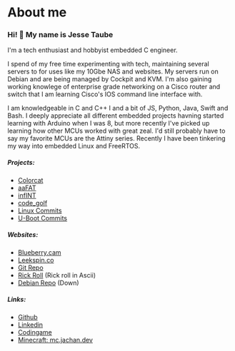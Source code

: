 # About me
### Hi! 👋 My name is Jesse Taube

I'm a tech enthusiast and hobbyist embedded C engineer.

I spend of my free time experimenting with tech, maintaining several servers to for uses like my 10Gbe NAS and websites. My servers run on Debian and are being managed by Cockpit and KVM.
I'm also gaining working knowlege of enterprise grade networking on a Cisco router and switch that I am learning Cisco's IOS command line interface with.

I am knowledgeable in C and C++ I and a bit of JS, Python, Java, Swift and Bash.
I deeply appreciate all different embedded projects havning started learning with Arduino when I was 8,
but more recently I've picked up learning how other MCUs worked with great zeal. I'd still probably have to say my favorite MCUs are the Attiny series.
Recently I have been tinkering my way into embedded Linux and FreeRTOS.

##### Projects:
- [Colorcat](https://github.com/Mr-Bossman/colorcat)
- [aaFAT](https://github.com/Mr-Bossman/aaFat)
- [infINT](https://github.com/Mr-Bossman/infINT)
- [code_golf](https://github.com/Mr-Bossman/code_golf)
- [Linux Commits](https://github.com/torvalds/linux/commits?author=Mr-Bossman&since=2021-11-01)
- [U-Boot Commits](https://github.com/u-boot/u-boot/commits?author=Mr-Bossman&since=2022-01-01)

##### Websites:
- [Blueberry.cam](https:///blueberry.cam)
- [Leekspin.co](https://Leekspin.co)
- [Git Repo](https://repo.jachan.dev/)
- [Rick Roll](https://rick.jachan.dev/) (Rick roll in Ascii)
- [Debian Repo](https://deb.jachan.dev/) (Down)

##### Links:
- [Github](https://github.com/Mr-Bossman)
- [Linkedin](https://www.linkedin.com/in/jesse-taube-749351229)
- [Codingame](https://www.codingame.com/profile/db7ced7ebbe83f2eea510cc69e4f1d1e2390544)
- [Minecraft: mc.jachan.dev](https://mc.jachan.dev)
